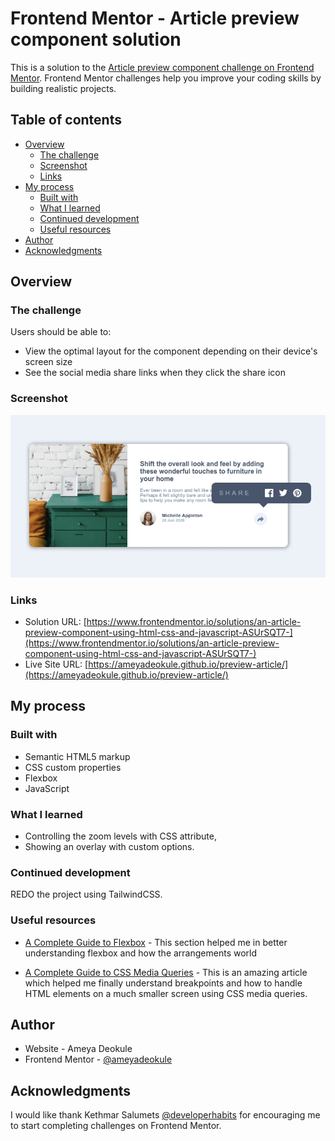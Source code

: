 # Frontend Mentor - Article preview component solution

This is a solution to the [Article preview component challenge on Frontend Mentor](https://www.frontendmentor.io/challenges/article-preview-component-dYBN_pYFT). Frontend Mentor challenges help you improve your coding skills by building realistic projects.

## Table of contents

-   [Overview](#overview)
    -   [The challenge](#the-challenge)
    -   [Screenshot](#screenshot)
    -   [Links](#links)
-   [My process](#my-process)
    -   [Built with](#built-with)
    -   [What I learned](#what-i-learned)
    -   [Continued development](#continued-development)
    -   [Useful resources](#useful-resources)
-   [Author](#author)
-   [Acknowledgments](#acknowledgments)

## Overview

### The challenge

Users should be able to:

-   View the optimal layout for the component depending on their device's screen size
-   See the social media share links when they click the share icon

### Screenshot

![](./screenshot.gif)

### Links

-   Solution URL: [https://www.frontendmentor.io/solutions/an-article-preview-component-using-html-css-and-javascript-ASUrSQT7-](https://www.frontendmentor.io/solutions/an-article-preview-component-using-html-css-and-javascript-ASUrSQT7-)
-   Live Site URL: [https://ameyadeokule.github.io/preview-article/](https://ameyadeokule.github.io/preview-article/)

## My process

### Built with

-   Semantic HTML5 markup
-   CSS custom properties
-   Flexbox
-   JavaScript

### What I learned

-   Controlling the zoom levels with CSS attribute,
-   Showing an overlay with custom options.

### Continued development

REDO the project using TailwindCSS.

### Useful resources

-   [A Complete Guide to Flexbox](https://css-tricks.com/snippets/css/a-guide-to-flexbox/) - This section helped me in better understanding flexbox and how the arrangements world

-   [A Complete Guide to CSS Media Queries](https://css-tricks.com/a-complete-guide-to-css-media-queries/) - This is an amazing article which helped me finally understand breakpoints and how to handle HTML elements on a much smaller screen using CSS media queries.

## Author

-   Website - Ameya Deokule
-   Frontend Mentor - [@ameyadeokule](https://www.frontendmentor.io/profile/ameyadeokule)

## Acknowledgments

I would like thank Kethmar Salumets [@developerhabits](https://twitter.com/developerHabits) for encouraging me to start completing challenges on Frontend Mentor.
